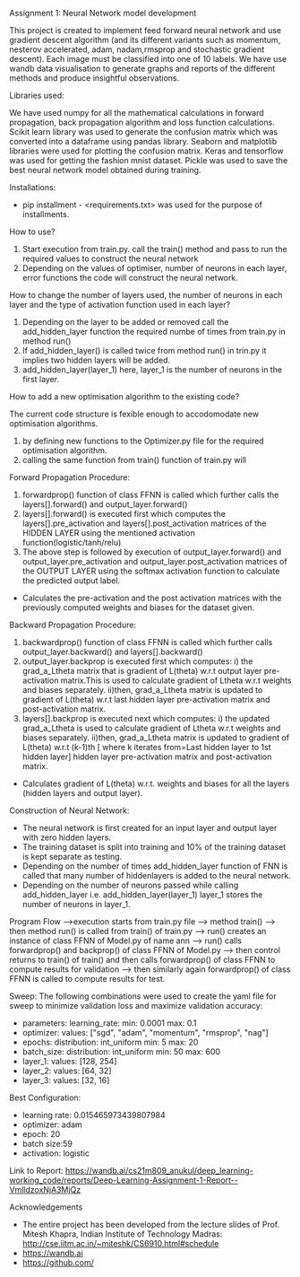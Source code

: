 Assignment 1: Neural Network model development

This project is created to implement feed forward neural network and use gradient descent algorithm (and its different variants such as momentum, nesterov accelerated, adam, nadam,rmsprop and stochastic gradient descent).
Each image must be classified into one of 10 labels.
We have use wandb data visualisation to generate graphs and reports of the different methods and produce insightful observations.

Libraries used:

We have used numpy for all the mathematical calculations in forward propagation, back propagation algorithm and loss function calculations.
Scikit learn library was used to generate the confusion matrix which was converted into a dataframe using pandas library.
Seaborn and matplotlib libraries were used for plotting the confusion matrix.
Keras and tensorflow was used for getting the fashion mnist dataset.
Pickle was used to save the best neural network model obtained during training.

Installations:

* pip installment - <requirements.txt> was used for the purpose of installments.

How to use?

1. Start execution from train.py. call the train() method and pass to run the required values to construct the neural network
2. Depending on the values of optimiser, number of neurons in each layer, error functions the code will construct the neural network.

How to change the number of layers used, the number of neurons in each layer and the type of activation function used in each layer?
1. Depending on the layer to be added or removed call the add_hidden_layer function the required numbe of times from train.py in method run()
2. If add_hidden_layer() is called twice from method run() in trin.py it implies two hidden layers will be added.
3. add_hidden_layer(layer_1) here, layer_1 is the number of neurons in the first layer.

How to add a new optimisation algorithm to the existing code?

The current code structure is fexible enough to accodomodate new optimisation algorithms.
1. by defining new functions to the Optimizer.py file for the required optimisation algorithm.
2. calling the same function from train() function of train.py will 

Forward Propagation Procedure:
1.  forwardprop() function of class FFNN is called which further  calls the layers[].forward() and output_layer.forward()
2.  layers[].forward() is executed first which computes the layers[].pre_activation and layers[].post_activation matrices of the HIDDEN LAYER using the mentioned activation function(logistic/tanh/relu)
3.  The above step is followed by execution of output_layer.forward() and output_layer.pre_activation and output_layer.post_activation matrices of the OUTPUT LAYER using the softmax activation function to calculate the predicted output label.
* Calculates the pre-activation and the post activation matrices with the previously computed weights and biases for the dataset given.

Backward Propagation Procedure:
1. backwardprop() function of class FFNN is called which further calls output_layer.backward() and layers[].backward()
2. output_layer.backprop is executed first which computes:
  i) the grad_a_Ltheta matrix that is gradient of L(theta) w.r.t output layer pre-activation matrix.This is used to calculate gradient of Ltheta w.r.t weights and biases separately.
  ii)then, grad_a_Ltheta matrix is updated to gradient of L(theta) w.r.t last hidden layer pre-activation matrix and post-activation matrix.
3. layers[].backprop is executed next which computes:
  i) the updated grad_a_Ltheta is used to calculate gradient of Ltheta w.r.t weights and biases separately.
  ii)then, grad_a_Ltheta matrix is updated to gradient of L(theta) w.r.t (k-1)th [ where k iterates from=Last hidden layer to 1st hidden layer] hidden layer pre-activation matrix and post-activation matrix.
* Calculates gradient of L(theta) w.r.t. weights and biases for all the layers (hidden layers and output layer).

Construction of Neural Network: 
* The neural network is first created for an input layer and output layer with zero hidden layers.
*  The training dataset is split into training and 10% of the training dataset is kept separate as testing.
* Depending on the number of times add_hidden_layer function of FNN is called that many number of hiddenlayers is added to the neural network.
* Depending on the number of neurons passed while calling add_hidden_layer i.e. add_hidden_layer(layer_1) layer_1 stores the number of neurons in layer_1.

Program Flow
-->execution starts from train.py file --> method train()
--> then method run() is called from train() of train.py
--> run() creates an instance of class FFNN of Model.py of name ann
--> run() calls forwardprop() and backprop() of class FFNN of Model.py 
--> then control returns to train() of train() and then calls forwardprop() of class FFNN to compute results for validation
--> then similarly again forwardprop() of class FFNN is called to compute results for test.


Sweep:
The following combinations were used to create the yaml file for sweep to minimize validation loss and maximize validation accuracy:
* parameters:
  learning_rate:
    min: 0.0001
    max: 0.1
 * optimizer:
    values: ["sgd", "adam", "momentum", "rmsprop", "nag"]
 * epochs:
    distribution: int_uniform
    min: 5
    max: 20
 * batch_size:
    distribution: int_uniform
    min: 50
    max: 600
* layer_1:
    values: [128, 254]
*  layer_2:
    values: [64, 32]
* layer_3:
    values: [32, 16]

Best Configuration:
* learning rate: 0.015465973439807984
* optimizer: adam 
* epoch: 20
* batch size:59
* activation: logistic


Link to Report:
https://wandb.ai/cs21m809_anukul/deep_learning-working_code/reports/Deep-Learning-Assignment-1-Report--VmlldzoxNjA3MjQz

Acknowledgements
* The entire project has been developed from the lecture slides of Prof. Mitesh Khapra, Indian Institute of Technology Madras: http://cse.iitm.ac.in/~miteshk/CS6910.html#schedule
* https://wandb.ai
* https://github.com/
                      
